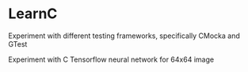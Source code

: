 # LearnC

Experiment with different testing frameworks, specifically CMocka and GTest

Experiment with C Tensorflow neural network for 64x64 image
